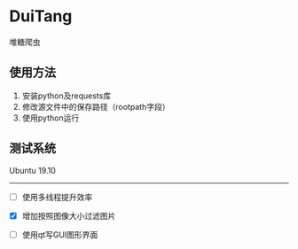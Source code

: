 # DuiTang

堆糖爬虫

## 使用方法

1. 安装python及requests库
2. 修改源文件中的保存路径（rootpath字段）
3. 使用python运行

## 测试系统

Ubuntu 19.10

---

 - [ ] 使用多线程提升效率
 - [x] 增加按照图像大小过滤图片
 - [ ] 使用qt写GUI图形界面

